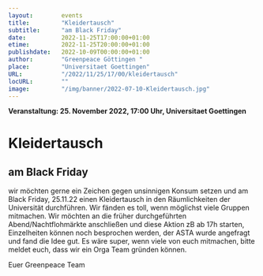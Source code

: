```yaml
---
layout:        events
title:         "Kleidertausch"
subtitle:      "am Black Friday"
date:          2022-11-25T17:00:00+01:00
etime:         2022-11-25T20:00:00+01:00
publishdate:   2022-10-09T00:00:00+01:00
author:        "Greenpeace Göttingen "
place:         "Universitaet Goettingen"
URL:           "/2022/11/25/17/00/kleidertausch"
locURL:        ""
image:         "/img/banner/2022-07-10-Kleidertausch.jpg"
---
```


**Veranstaltung: 25. November 2022, 17:00 Uhr, Universitaet Goettingen**

Kleidertausch
===========

am Black Friday
-----------

wir möchten gerne ein Zeichen gegen unsinnigen Konsum setzen und am Black Friday, 25.11.22 einen Kleidertausch in den Räumlichkeiten der Universität durchführen. Wir fänden es toll, wenn möglichst viele Gruppen mitmachen. Wir möchten an die früher durchgeführten Abend/Nachtflohmärkte anschließen und diese Aktion zB ab 17h starten, Einzelheiten können noch besprochen werden, der ASTA wurde angefragt und fand die Idee gut. Es wäre super, wenn viele von euch mitmachen, bitte meldet euch, dass wir ein Orga Team gründen können.

Euer Greenpeace Team 
